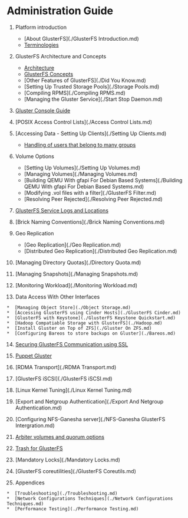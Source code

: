 # Administration Guide

1.  Platform introduction

	*  [About GlusterFS](./GlusterFS Introduction.md)
	*  [Terminologies](../Quick-Start-Guide/Terminologies.md)
	
2.  GlusterFS Architecture and Concepts

	*  [Architecture](../Quick-Start-Guide/Architecture.md)
	*  [GlusterFS Concepts](./glossary.md)
	*  [Other Features of GlusterFS](./Did You Know.md)
	*  [Setting Up Trusted Storage Pools](./Storage Pools.md)
	*  [Compiling RPMS](./Compiling RPMS.md)
	*  [Managing the Gluster Service](./Start Stop Daemon.md)
	
3.  [Gluster Console Guide](./Console.md)

4.  [POSIX Access Control Lists](./Access Control Lists.md)

5.  [Accessing Data - Setting Up Clients](./Setting Up Clients.md)
	*  [Handling of users that belong to many groups](./Handling-of-users-with-many-groups.md)

6.  Volume Options

	*  [Setting Up Volumes](./Setting Up Volumes.md)
	*  [Managing Volumes](./Managing Volumes.md)
	*  [Building QEMU With gfapi For Debian Based Systems](./Building QEMU With gfapi For Debian Based Systems.md)
	*  [Modifying .vol files with a filter](./GlusterFS Filter.md)
	*  [Resolving Peer Rejected](./Resolving Peer Rejected.md)
	
7.  [GlusterFS Service Logs and Locations](./Logging.md)

8.  [Brick Naming Conventions](./Brick Naming Conventions.md)

9.  Geo Replication

	*  [Geo Replication](./Geo Replication.md)
	*  [Distributed Geo Replication](./Distributed Geo Replication.md)
	
10.  [Managing Directory Quotas](./Directory Quota.md)

11.  [Managing Snapshots](./Managing Snapshots.md)

12.  [Monitoring Workload](./Monitoring Workload.md)

13.  Data Access With Other Interfaces

	*  [Managing Object Store](./Object Storage.md)
	*  [Accessing GlusterFS using Cinder Hosts](./GlusterFS Cinder.md)
	*  [GlusterFS with Keystone](./GlusterFS Keystone Quickstart.md)
	*  [Hadoop Compatiable Storage with GlusterFS](./Hadoop.md)
	*  [Install Gluster on Top of ZFS](./Gluster On ZFS.md)
	*  [Configuring Bareos to store backups on Gluster](./Bareos.md)
	
14.  [Securing GlusterFS Communication using SSL](./SSL.md)	
	
15.  [Puppet Gluster](./Puppet.md)

16.  [RDMA Transport](./RDMA Transport.md)
	
17.  [GlusterFS iSCSI](./GlusterFS iSCSI.md)

18.  [Linux Kernel Tuning](./Linux Kernel Tuning.md)

19.  [Export and Netgroup Authentication](./Export And Netgroup Authentication.md)

20.  [Configuring NFS-Ganesha server](./NFS-Ganesha GlusterFS Intergration.md)

21.  [Arbiter volumes and quorum options](./arbiter-volumes-and-quorum.md)

22.  [Trash for GlusterFS](./Trash.md)

23.  [Mandatory Locks](./Mandatory Locks.md)

24.  [GlusterFS coreutilities](./GlusterFS Coreutils.md)

25.  Appendices

	*  [Troubleshooting](./Troubleshooting.md)
	*  [Network Configurations Techniques](./Network Configurations Techniques.md)
	*  [Performance Testing](./Performance Testing.md)
